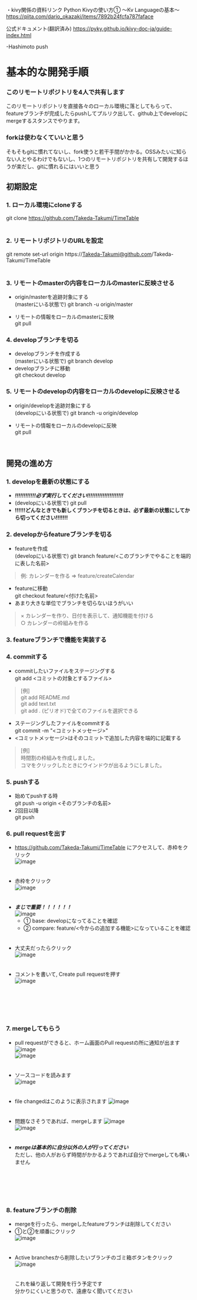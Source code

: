 
・kivy関係の資料リンク
Python Kivyの使い方① ～Kv Languageの基本～
https://qiita.com/dario_okazaki/items/7892b24fcfa787faface

公式ドキュメント(翻訳済み)
https://pyky.github.io/kivy-doc-ja/guide-index.html

-Hashimoto push

# 基本的な開発手順
### このリモートリポジトリを4人で共有します
このリモートリポジトリを直接各々のローカル環境に落としてもらって、featureブランチが完成したらpushしてプルリク出して、github上でdevelopにmergeするスタンスでやります。

### forkは使わなくていいと思う 
そもそもgitに慣れてないし、fork使うと若干手間がかかる。OSSみたいに知らない人とやるわけでもないし、1つのリモートリポジトリを共有して開発するほうが楽だし、gitに慣れるにはいいと思う

## 初期設定

### 1. **ローカル環境にcloneする**<br>
git clone https://github.com/Takeda-Takumi/TimeTable<br>
<br>
### 2. **リモートリポジトリのURLを設定**<br>
git remote set-url origin https://Takeda-Takumi@github.com/Takeda-Takumi/TimeTable<br>
<br>
### 3. **リモートのmasterの内容をローカルのmasterに反映させる**<br>
* origin/masterを追跡対象にする<br>
(masterにいる状態で) git branch -u origin/master<br>

* リモートの情報をローカルのmasterに反映<br>
git pull<br>
### 4. **developブランチを切る**<br>
* developブランチを作成する<br>
(masterにいる状態で) git branch develop<br>
* developブランチに移動<br>
git checkout develop<br>
### 5. **リモートのdevelopの内容をローカルのdevelopに反映させる**<br>
* origin/developを追跡対象にする<br>
(developにいる状態で) git branch -u origin/develop<br>

* リモートの情報をローカルのdevelopに反映<br>
git pull<br>
<br>

## 開発の進め方
### 1. developを最新の状態にする<br>
* ***!!!!!!!!!!!!必ず実行してください!!!!!!!!!!!!!!!!!!!!!***
* (developにいる状態で) git pull
* **!!!!!!どんなときでも新しくブランチを切るときは、必ず最新の状態にしてから切ってください!!!!!!!**
### 2. developからfeatureブランチを切る<br>
* featureを作成<br>
(developにいる状態で) git branch feature/<このブランチでやることを端的に表した名前><br>
> 例: カレンダーを作る => feature/createCalendar
* featureに移動<br>
git checkout feature/<付けた名前><br>
* あまり大きな単位でブランチを切らないほうがいい<br>
> × カレンダーを作り、日付を表示して、通知機能を付ける<br>
> ○ カレンダーの枠組みを作る

### 3. **featureブランチで機能を実装する**<br>
### 4. commitする<br>
* commitしたいファイルをステージングする<br>
 git add <コミットの対象とするファイル><br>
> [例]<br>
> git add README.md<br>
> git add text.txt<br>
> git add . (ピリオド)で全てのファイルを選択できる<br>
* ステージングしたファイルをcommitする<br>
		git commit -m "<コミットメッセージ>"<br> 
* <コミットメッセージ>はそのコミットで追加した内容を端的に記載する<br>
> [例]<br>
> 時間割の枠組みを作成しました。<br>
> コマをクリックしたときにウインドウが出るようにしました。<br>
### 5. **pushする**
* 始めてpushする時<br>
		git push -u origin <そのブランチの名前>
* 2回目以降<br>
		git push<br>
### 6. **pull requestを出す** <br>
* https://github.com/Takeda-Takumi/TimeTable にアクセスして、赤枠をクリック<br>
	![image](https://user-images.githubusercontent.com/91676218/152789679-f823601b-6c6d-4bf6-9cc9-202654096c48.png)<br>
	<br><br>
* 赤枠をクリック<br>
	![image](https://user-images.githubusercontent.com/91676218/152791199-a8eaf696-d615-4625-9d54-7b930fa83308.png)<br>
	<br><br>
* ***まじで重要！！！！！！***<br>
	![image](https://user-images.githubusercontent.com/91676218/152791911-0b1f0cb3-4b43-4148-a982-05a31bd8ed9c.png)
	* ① base: developになってることを確認
	* ② compare: feature/<今からの追加する機能>になっていることを確認<br>
	<br><br>
* 大丈夫だったらクリック<br>
	![image](https://user-images.githubusercontent.com/91676218/152792857-9fe2f9ff-b35e-4893-b2c1-0493e5db72bc.png)<br>
	<br><br>
* コメントを書いて, Create pull requestを押す<br>
	![image](https://user-images.githubusercontent.com/91676218/152793861-e8e633fa-154e-4c09-83ab-23bf264ea457.png)<br>
<br><br><br><br><br>
### 7. **mergeしてもらう**
* pull requestができると、ホーム画面のPull requestの所に通知が出ます<br>
	![image](https://user-images.githubusercontent.com/91676218/152794653-3e15ee1d-aa28-4576-8a30-bd0e9d7f28c5.png)<br>
	![image](https://user-images.githubusercontent.com/91676218/152794907-afd79574-4188-4f85-9a9f-1d7f544e9773.png)<br>
	<br><br>
* ソースコードを読みます<br>
	![image](https://user-images.githubusercontent.com/91676218/152795439-1063747a-f07d-43be-afed-0595af102e18.png)<br>
	<br><br>
* file changedはこのように表示されます
	![image](https://user-images.githubusercontent.com/91676218/152795639-cc56f240-c3ec-4e7d-9cc9-d13c7ecaa562.png)<br>
	<br><br>
* 問題なさそうであれば、mergeします
	![image](https://user-images.githubusercontent.com/91676218/152795908-056d0859-016f-4729-994c-cc8fcb91e711.png)<br>
	![image](https://user-images.githubusercontent.com/91676218/152796110-0dbaecc2-cf8a-45a5-bd34-a7519d135f1f.png)<br>
	<br><br>
* ***mergeは基本的に自分以外の人が行ってください***<br>ただし、他の人がおらず時間がかかるようであれば自分でmergeしても構いません<br>
<br><br><br><br><br>
### 8. **featureブランチの削除**<br>
* mergeを行ったら、mergeしたfeatureブランチは削除してください<br>
* ①と②を順番にクリック<br>
	![image](https://user-images.githubusercontent.com/91676218/152797504-dccd44ae-b693-4ece-aed3-57bd8955db11.png)<br>
	<br><br>
* Active branchesから削除したいブランチのゴミ箱ボタンをクリック
	![image](https://user-images.githubusercontent.com/91676218/152797875-2d5eae77-d077-4bc1-a8a2-59d59581aa01.png)<br>
<br><br>
これを繰り返して開発を行う予定です<br>
分かりにくいと思うので、遠慮なく聞いてください<br>

	
	


	







		

		
	



    




